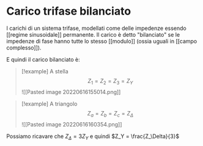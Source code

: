 # Carico trifase bilanciato
I carichi di un sistema trifase, modellati come delle impedenze essendo [[regime sinusoidale]] permanente. Il carico è detto "bilanciato" se le impedenze di fase hanno tutte lo stesso [[modulo]] (ossia uguali in [[campo complesso]]).

E quindi il carico bilanciato è:

>[!example] A stella
>$$Z_1 = Z_2 = Z_3 = Z_Y$$
>![[Pasted image 20220616155014.png]]

>[!example] A triangolo
>$$Z_a = Z_b = Z_c = Z_\Delta$$
>![[Pasted image 20220616160354.png]]

Possiamo ricavare che $Z_\Delta = 3Z_Y$ e quindi $Z_Y = \frac{Z_\Delta}{3}$